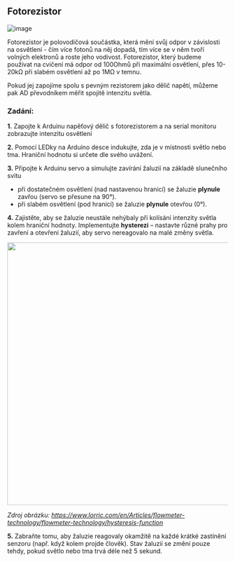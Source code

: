 ## Fotorezistor

![image](https://github.com/user-attachments/assets/8741bca8-a22a-43d7-b47f-33488a30549a)

Fotorezistor je polovodičová součástka, která mění svůj odpor v závislosti na osvětlení - čím více fotonů na něj dopadá, tím více se v něm tvoří volných elektronů a roste jeho vodivost. Fotorezistor, který budeme používat na cvičení má odpor od 100Ohmů při maximální osvětlení, přes  10-20kΩ při slabém osvětlení až po 1MΩ v temnu.

Pokud jej zapojíme spolu s pevným rezistorem jako dělič napětí, můžeme pak AD převodníkem měřit spojitě intenzitu světla.

### Zadání:

**1.** Zapojte k Arduinu napěťový dělič s fotorezistorem a na serial monitoru zobrazujte intenzitu osvětlení

**2.** Pomocí LEDky na Arduino desce indukujte, zda je v místnosti světlo nebo tma. Hraniční hodnotu si určete dle svého uvážení.

**3.** Připojte k Arduinu servo a simulujte zavírání žaluzií na základě slunečního svitu 
- při dostatečném osvětlení (nad nastavenou hranicí) se žaluzie **plynule** zavřou (servo se přesune na 90°).
- při slabém osvětlení (pod hranicí) se žaluzie **plynule** otevřou (0°).
      
**4.** Zajistěte, aby se žaluzie neustále nehýbaly při kolísání intenzity světla kolem hraniční hodnoty. Implementujte **hysterezi** – nastavte různé prahy pro zavření a otevření žaluzií, aby servo nereagovalo na malé změny světla.


<img src="https://github.com/user-attachments/assets/7c966978-5c7d-47f2-86e8-cbc1e7beea6e" width="600"/>

*Zdroj obrázku: https://www.lorric.com/en/Articles/flowmeter-technology/flowmeter-technology/hysteresis-function*

**5.** Zabraňte tomu, aby žaluzie reagovaly okamžitě na každé krátké zastínění senzoru (např. když kolem projde člověk). Stav žaluzií se změní pouze tehdy, pokud světlo nebo tma trvá déle než 5 sekund.

